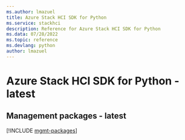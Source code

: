 ```yaml
---
ms.author: lmazuel
title: Azure Stack HCI SDK for Python
ms.service: stackhci
description: Reference for Azure Stack HCI SDK for Python
ms.data: 07/28/2022
ms.topic: reference
ms.devlang: python
author: lmazuel
---
```

# Azure Stack HCI SDK for Python - latest

## Management packages - latest
[!INCLUDE [mgmt-packages](stack-hci-mgmt-index.md)]